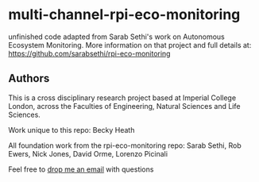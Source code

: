 # multi-channel-rpi-eco-monitoring

unfinished code adapted from Sarab Sethi's work on Autonomous Ecosystem Monitoring. More information on that project and full details at: https://github.com/sarabsethi/rpi-eco-monitoring

## Authors
This is a cross disciplinary research project based at Imperial College London, across the Faculties of Engineering, Natural Sciences and Life Sciences.

Work unique to this repo: Becky Heath 

All foundation work from the rpi-eco-monitoring repo: Sarab Sethi, Rob Ewers, Nick Jones, David Orme, Lorenzo Picinali

Feel free to [drop me an email](mailto:r.heath18@imperial.ac.uk) with questions 

